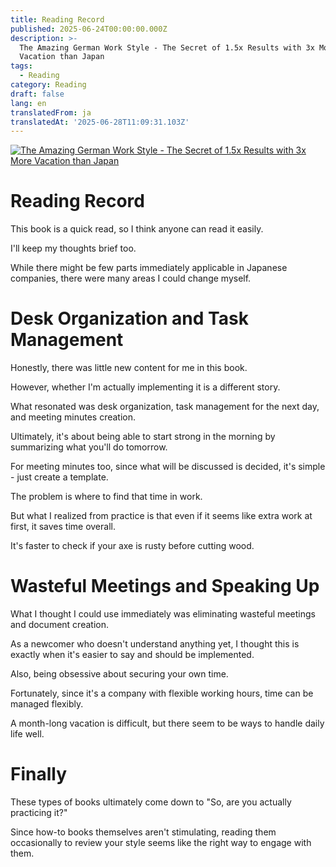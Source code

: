 ```yaml
---
title: Reading Record
published: 2025-06-24T00:00:00.000Z
description: >-
  The Amazing German Work Style - The Secret of 1.5x Results with 3x More
  Vacation than Japan
tags:
  - Reading
category: Reading
draft: false
lang: en
translatedFrom: ja
translatedAt: '2025-06-28T11:09:31.103Z'
---
```


[![The Amazing German Work Style - The Secret of 1.5x Results with 3x More Vacation than Japan](https://m.media-amazon.com/images/I/71d8uCh4WzL._SY425_.jpg)](https://amzn.asia/d/1eV2Ubg)

# Reading Record

This book is a quick read, so I think anyone can read it easily.

I'll keep my thoughts brief too.

While there might be few parts immediately applicable in Japanese companies, there were many areas I could change myself.

# Desk Organization and Task Management

Honestly, there was little new content for me in this book.

However, whether I'm actually implementing it is a different story.

What resonated was desk organization, task management for the next day, and meeting minutes creation.

Ultimately, it's about being able to start strong in the morning by summarizing what you'll do tomorrow.

For meeting minutes too, since what will be discussed is decided, it's simple - just create a template.

The problem is where to find that time in work.

But what I realized from practice is that even if it seems like extra work at first, it saves time overall.

It's faster to check if your axe is rusty before cutting wood.

# Wasteful Meetings and Speaking Up

What I thought I could use immediately was eliminating wasteful meetings and document creation.

As a newcomer who doesn't understand anything yet, I thought this is exactly when it's easier to say and should be implemented.

Also, being obsessive about securing your own time.

Fortunately, since it's a company with flexible working hours, time can be managed flexibly.

A month-long vacation is difficult, but there seem to be ways to handle daily life well.

# Finally

These types of books ultimately come down to "So, are you actually practicing it?"

Since how-to books themselves aren't stimulating, reading them occasionally to review your style seems like the right way to engage with them.
